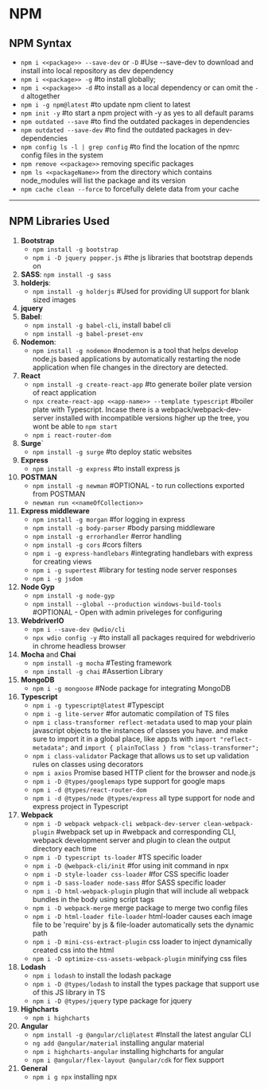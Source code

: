 # NPM

## NPM Syntax

- `npm i <<package>> --save-dev` or `-D` #Use --save-dev to download and install into local repository as dev dependency
- `npm i <<package>> -g` #to install globally;  
- `npm i <<package>> -d` #to install as a local dependency or can omit the `-d` altogether
- `npm i -g npm@latest` #to update npm client to latest  
- `npm init -y` #to start a npm project with -y as yes to all default params  
- `npm outdated --save` #to find the outdated packages in dependencies  
- `npm outdated --save-dev` #to find the outdated packages in dev-dependencies  
- `npm config ls -l | grep config` #to find the location of the npmrc config files in the system  
- `npm remove <<package>>` removing specific packages
- `npm ls <<packageName>>` from the directory which contains node_modules will list the package and its version
- `npm cache clean --force` to forcefully delete data from your cache

---

## NPM Libraries Used

1. **Bootstrap**
    - `npm install -g bootstrap`
    - `npm i -D jquery popper.js` #the js libraries that bootstrap depends on
2. **SASS**: `npm install -g sass`
3. **holderjs**:
    - `npm install -g holderjs` #Used for providing UI support for blank sized images
4. **jquery**
5. **Babel**:
    - `npm install -g babel-cli`, install babel cli
    - `npm install -g babel-preset-env`
6. **Nodemon**:
    - `npm install -g nodemon` #nodemon is a tool that helps develop node.js based applications by automatically restarting the node application when file changes in the directory are detected.
7. **React**
    - `npm install -g create-react-app` #to generate boiler plate version of react application
    - `npx create-react-app <<app-name>> --template typescript` #boiler plate with Typescript.
    Incase there is a webpack/webpack-dev-server installed with incompatible versions higher up the tree, you wont be able to `npm start`  
    - `npm i react-router-dom`
8. **Surge**`
   - `npm install -g surge` #to deploy static websites
9. **Express**
    - `npm install -g express` #to install express js
10. **POSTMAN**
    - `npm install -g newman` #OPTIONAL - to run collections exported from POSTMAN
    - `newman run <<nameOfCollection>>`
11. **Express middleware**
    - `npm install -g morgan` #for logging in express
    - `npm install -g body-parser` #body parsing middleware
    - `npm install -g errorhandler` #error handling
    - `npm install -g cors` #cors filters
    - `npm i -g express-handlebars` #integrating handlebars with express for creating views
    - `npm i -g supertest` #library for testing node server responses
    - `npm i -g jsdom`
12. **Node Gyp**
    - `npm install -g node-gyp`  
    - `npm install --global --production windows-build-tools` #OPTIONAL -
    Open with admin priveleges for configuring
13. **WebdriverIO**
    - `npm i --save-dev @wdio/cli`  
    - `npx wdio config -y` #to install all packages required for webdriverio in chrome headless browser
14. **Mocha** and **Chai**
    - `npm install -g mocha` #Testing framework  
    - `npm install -g chai` #Assertion Library
15. **MongoDB**
    - `npm i -g mongoose` #Node package for integrating MongoDB
16. **Typescript**
    - `npm i -g typescript@latest` #Typescipt
    - `npm i -g lite-server` #for automatic compilation of TS files
    - `npm i class-transformer reflect-metadata` used to map your plain javascript objects to the instances of classes you have. and make sure to import it in a global place, like app.ts with `import "reflect-metadata";` and `import { plainToClass } from "class-transformer";`
    - `npm i class-validator` Package that allows us to set up validation rules on classes using decorators
    - `npm i axios` Promise based HTTP client for the browser and node.js
    - `npm i -D @types/googlemaps` type support for google maps
    - `npm i -d @types/react-router-dom`
    - `npm i -d @types/node @types/express` all type support for node and express project in Typescript
17. **Webpack**
    - `npm i -D webpack webpack-cli webpack-dev-server clean-webpack-plugin` #webpack set up in  #webpack and corresponding CLI, webpack development server and plugin to clean the output directory each time
    - `npm i -D typescript ts-loader`  #TS specific loader
    - `npm i -D @webpack-cli/init` #for using init command in npx
    - `npm i -D style-loader css-loader` #for CSS specific loader
    - `npm i -D sass-loader node-sass` #for SASS specific loader  
    - `npm i -D html-webpack-plugin`  plugin that will include all webpack bundles in the body using script tags
    - `npm i -D webpack-merge` merge package to merge two config files
    - `npm i -D html-loader file-loader` html-loader causes each image file to be 'require' by js & file-loader automatically sets the dynamic path
    - `npm i -D mini-css-extract-plugin` css loader to inject dynamically created css into the html
    - `npm i -D optimize-css-assets-webpack-plugin` minifying css files
18. **Lodash**
    - `npm i lodash` to install the lodash package
    - `npm i -D @types/lodash` to install the types package that support use of this JS library in TS
    - `npm i -D @types/jquery` type package for jquery
19. **Highcharts**
    - `npm i highcharts`
20. **Angular**
    - `npm install -g @angular/cli@latest` #Install the latest angular CLI
    - `ng add @angular/material` installing angular material
    - `npm i highcharts-angular` installing highcharts for angular
    - `npm i @angular/flex-layout @angular/cdk` for flex support
21. **General**
    - `npm i g npx` installing npx
